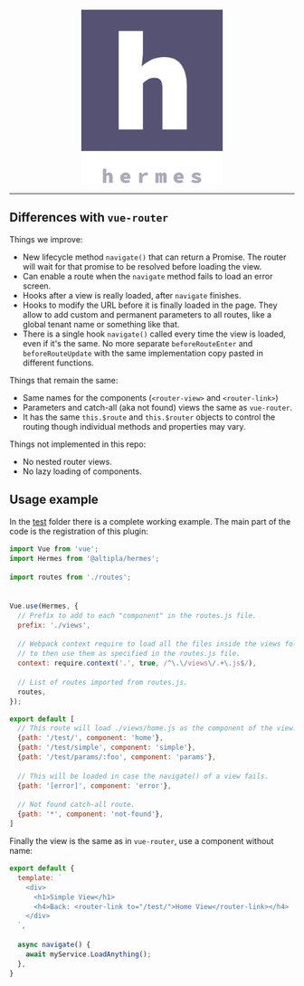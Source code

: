 
<p align="center">
  <img src="docs/logo.png">
</p>

---

## Differences with `vue-router`

Things we improve:

- New lifecycle method `navigate()` that can return a Promise. The router will wait for that promise to be resolved before loading the view.
- Can enable a route when the `navigate` method fails to load an error screen.
- Hooks after a view is really loaded, after `navigate` finishes.
- Hooks to modify the URL before it is finally loaded in the page. They allow to add custom and permanent parameters to all routes, like a global tenant name or something like that.
- There is a single hook `navigate()` called every time the view is loaded, even if it's the same. No more separate `beforeRouteEnter` and `beforeRouteUpdate` with the same implementation copy pasted in different functions.


Things that remain the same:

- Same names for the components (`<router-view>` and `<router-link>`)
- Parameters and catch-all (aka not found) views the same as `vue-router`.
- It has the same `this.$route` and `this.$router` objects to control the routing though individual methods and properties may vary.


Things not implemented in this repo:

- No nested router views.
- No lazy loading of components.


## Usage example

In the [test](test) folder there is a complete working example. The main part of the code is the registration of this plugin:

```js
import Vue from 'vue';
import Hermes from '@altipla/hermes';

import routes from './routes';


Vue.use(Hermes, {
  // Prefix to add to each "component" in the routes.js file.
  prefix: './views',

  // Webpack context require to load all the files inside the views folder
  // to then use them as specified in the routes.js file.
  context: require.context('.', true, /^\.\/views\/.+\.js$/),

  // List of routes imported from routes.js.
  routes,
});
````


```js
export default [
  // This route will load ./views/home.js as the component of the view.
  {path: '/test/', component: 'home'},
  {path: '/test/simple', component: 'simple'},
  {path: '/test/params/:foo', component: 'params'},

  // This will be loaded in case the navigate() of a view fails.
  {path: '[error]', component: 'error'},

  // Not found catch-all route.
  {path: '*', component: 'not-found'},
]
````


Finally the view is the same as in `vue-router`, use a component without name:

```js
export default {
  template: `
    <div>
      <h1>Simple View</h1>
      <h4>Back: <router-link to="/test/">Home View</router-link></h4>
    </div>
  `,

  async navigate() {
    await myService.LoadAnything();
  },
}
```
